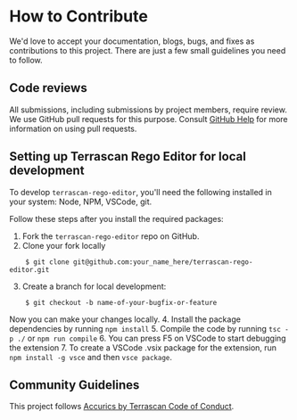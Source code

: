 # How to Contribute

We'd love to accept your documentation, blogs, bugs, and fixes as contributions to this project. There are
just a few small guidelines you need to follow.

## Code reviews

All submissions, including submissions by project members, require review. We
use GitHub pull requests for this purpose. Consult
[GitHub Help](https://help.github.com/articles/about-pull-requests/) for more
information on using pull requests.

## Setting up Terrascan Rego Editor for local development

To develop `terrascan-rego-editor`, you'll need the following installed in your system: Node, NPM, VSCode, git.

Follow these steps after you install the required packages:
1. Fork the `terrascan-rego-editor` repo on GitHub.
2. Clone your fork locally
```
    $ git clone git@github.com:your_name_here/terrascan-rego-editor.git
```
3. Create a branch for local development:
```
    $ git checkout -b name-of-your-bugfix-or-feature
```
   Now you can make your changes locally.
4. Install the package dependencies by running `npm install`
5. Compile the code by running `tsc -p ./` or `npm run compile`
6. You can press F5 on VSCode to start debugging the extension
7. To create a VSCode .vsix package for the extension, run `npm install -g vsce` and then `vsce package`.

## Community Guidelines

This project follows
[Accurics by Terrascan Code of Conduct](https://github.com/accurics/terrascan/blob/master/code_of_conduct.md).
